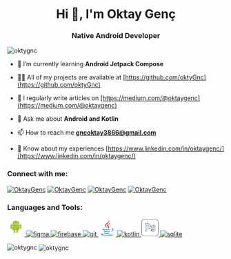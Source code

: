<h1 align="center">Hi 👋, I'm Oktay Genç</h1>
<h3 align="center">Native Android Developer</h3>

<p align="left"> <img src="https://komarev.com/ghpvc/?username=oktygnc&label=Profile%20views&color=0e75b6&style=flat" alt="oktygnc" /> </p>


- 🌱 I’m currently learning **Android Jetpack Compose**

- 👨‍💻 All of my projects are available at [https://github.com/oktyGnc](https://github.com/oktyGnc)

- 📝 I regularly write articles on [https://medium.com/@oktaygenc](https://medium.com/@oktaygenc)

- 💬 Ask me about **Android and Kotlin**

- 📫 How to reach me **gncoktay3866@gmail.com**

- 📄 Know about my experiences [https://www.linkedin.com/in/oktaygenc/](https://www.linkedin.com/in/oktaygenc/)

<h3 align="left">Connect with me:</h3>
<p align="left">
<a href="https://twitter.com/OktayG3ENC" target="blank"><img align="center" src="https://raw.githubusercontent.com/rahuldkjain/github-profile-readme-generator/master/src/images/icons/Social/twitter.svg" alt="OktayGenc" height="30" width="40" /></a>
<a href="https://linkedin.com/in/oktaygenc" target="blank"><img align="center" src="https://raw.githubusercontent.com/rahuldkjain/github-profile-readme-generator/master/src/images/icons/Social/linked-in-alt.svg" alt="OktayGenc" height="30" width="40" /></a>
<a href="https://instagram.com/oktaygennc" target="blank"><img align="center" src="https://raw.githubusercontent.com/rahuldkjain/github-profile-readme-generator/master/src/images/icons/Social/instagram.svg" alt="OktayGenc" height="30" width="40" /></a>
<a href="https://medium.com/@oktaygenc" target="blank"><img align="center" src="https://raw.githubusercontent.com/rahuldkjain/github-profile-readme-generator/master/src/images/icons/Social/medium.svg" alt="OktayGenc" height="30" width="40" /></a>
</p>

<h3 align="left">Languages and Tools:</h3>
<p align="left"> <a href="https://developer.android.com" target="_blank" rel="noreferrer"> <img src="https://raw.githubusercontent.com/devicons/devicon/master/icons/android/android-original-wordmark.svg" alt="android" width="40" height="40"/> </a> <a href="https://www.figma.com/" target="_blank" rel="noreferrer"> <img src="https://www.vectorlogo.zone/logos/figma/figma-icon.svg" alt="figma" width="40" height="40"/> </a> <a href="https://firebase.google.com/" target="_blank" rel="noreferrer"> <img src="https://www.vectorlogo.zone/logos/firebase/firebase-icon.svg" alt="firebase" width="40" height="40"/> </a> <a href="https://git-scm.com/" target="_blank" rel="noreferrer"> <img src="https://www.vectorlogo.zone/logos/git-scm/git-scm-icon.svg" alt="git" width="40" height="40"/> </a> <a href="https://www.java.com" target="_blank" rel="noreferrer"> <img src="https://raw.githubusercontent.com/devicons/devicon/master/icons/java/java-original.svg" alt="java" width="40" height="40"/> </a> <a href="https://kotlinlang.org" target="_blank" rel="noreferrer"> <img src="https://www.vectorlogo.zone/logos/kotlinlang/kotlinlang-icon.svg" alt="kotlin" width="40" height="40"/> </a> <a href="https://www.photoshop.com/en" target="_blank" rel="noreferrer"> <img src="https://raw.githubusercontent.com/devicons/devicon/master/icons/photoshop/photoshop-line.svg" alt="photoshop" width="40" height="40"/> </a> <a href="https://www.sqlite.org/" target="_blank" rel="noreferrer"> <img src="https://www.vectorlogo.zone/logos/sqlite/sqlite-icon.svg" alt="sqlite" width="40" height="40"/> </a> </p>

<p><img align="left" src="https://github-readme-stats.vercel.app/api/top-langs?username=oktygnc&show_icons=true&locale=en&layout=compact" alt="oktygnc" /></p>

<p>&nbsp;<img align="center" src="https://github-readme-stats.vercel.app/api?username=oktygnc&show_icons=true&locale=en" alt="oktygnc" /></p>


